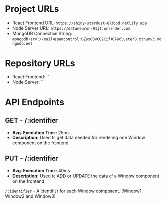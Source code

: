 # Project URLs

- React Frontend URL: `https://shiny-stardust-8736bd.netlify.app`
- Node Server URL: `https://dataneuron-91jt.onrender.com`
- MongoDB Connection String: `mongodb+srv://mail4spamcontrol:GZ6x00vCO2CifJC7@cluster0.xthuov3.mongodb.net`

# Repository URLs
- React Frontend: ``
- Node Server: ``

# API Endpoints

## GET - /:identifier
- **Avg. Execution Time:** 25ms
- **Description:** Used to get data needed for rendering one Window component on the frontend.

## PUT - /:identifier
- **Avg. Execution Time:** 40ms
- **Description:** Used to ADD or UPDATE the data of a Window component on the frontend.

`/:identifier` - A identifier for each Window component. (Window1, Window2 and Window3)